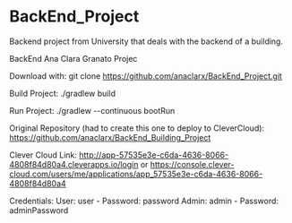 # BackEnd_Project
Backend project from University that deals with the backend of a building.

BackEnd Ana Clara Granato Projec 

Download with: git clone https://github.com/anaclarx/BackEnd_Project.git

Build Project: ./gradlew build

Run Project: ./gradlew --continuous bootRun 

Original Repository (had to create this one to deploy to CleverCloud): https://github.com/anaclarx/BackEnd_Building_Project

Clever Cloud Link: http://app-57535e3e-c6da-4636-8066-4808f84d80a4.cleverapps.io/login or https://console.clever-cloud.com/users/me/applications/app_57535e3e-c6da-4636-8066-4808f84d80a4

Credentials: 
  User: user - Password: password
  Admin: admin - Password: adminPassword
